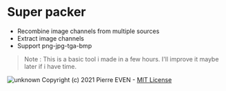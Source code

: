 # Super packer

- Recombine image channels from multiple sources
- Extract image channels
- Support png-jpg-tga-bmp

> Note : This is a basic tool i made in a few hours. I'll improve it maybe later if i have time.


![unknown](https://user-images.githubusercontent.com/24438631/112617524-5c652a00-8e25-11eb-9146-f786aed0b63c.png)
Copyright (c) 2021 Pierre EVEN - [MIT License](LICENSE)
